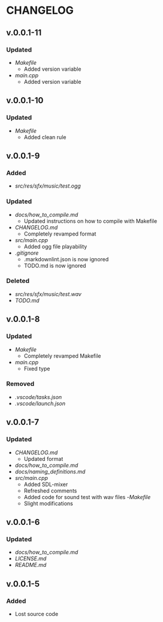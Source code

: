 # CHANGELOG

## v.0.0.1-11

### Updated

- *Makefile*
  - Added version variable
- *main.cpp*
  - Added version variable

## v.0.0.1-10

### Updated

- *Makefile*
  - Added clean rule

## v.0.0.1-9

### Added

- *src/res/sfx/music/test.ogg*

### Updated

- *docs/how_to_compile.md*
  - Updated instructions on how to compile with Makefile
- *CHANGELOG.md*
  - Completely revamped format
- *src/main.cpp*
  - Added ogg file playability
- *.gitignore*
  - .markdownlint.json is now ignored
  - TODO.md is now ignored

### Deleted

- *src/res/sfx/music/test.wav*
- *TODO.md*

## v.0.0.1-8

### Updated

- *Makefile*
  - Completely revamped Makefile
- *main.cpp*
  - Fixed type

### Removed

- *.vscode/tasks.json*
- *.vscode/launch.json*

## v.0.0.1-7

### Updated

- *CHANGELOG.md*
  - Updated format
- *docs/how_to_compile.md*
- *docs/naming_definitions.md*
- *src/main.cpp*
  - Added SDL-mixer
  - Refreshed comments
  - Added code for sound test with wav files
-*Makefile*
  - Slight modifications

## v.0.0.1-6

### Updated

- *docs/how_to_compile.md*
- *LICENSE.md*
- *README.md*

## v.0.0.1-5

### Added

- Lost source code
